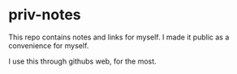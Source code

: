 # priv-notes

This repo contains notes and links for myself. I made it public as a convenience for myself.

I use this through githubs web, for the most.
